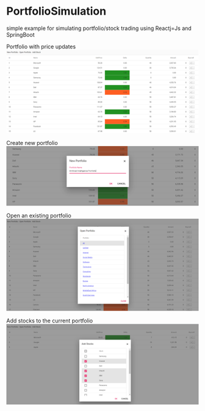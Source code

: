 # PortfolioSimulation
simple example for simulating portfolio/stock trading using Reactj=Js and SpringBoot

Portfolio with price updates
![](images/portfolio.PNG)

Create new portfolio
![](images/new.PNG)

Open an existing portfolio
![](images/openportfolio.PNG)

Add stocks to the current portfolio
![](images/addStock.PNG)
